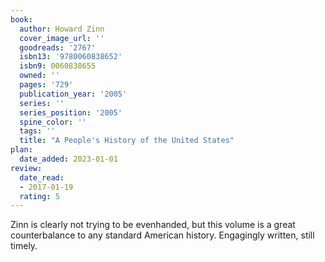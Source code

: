 ```yaml
---
book:
  author: Howard Zinn
  cover_image_url: ''
  goodreads: '2767'
  isbn13: '9780060838652'
  isbn9: 0060838655
  owned: ''
  pages: '729'
  publication_year: '2005'
  series: ''
  series_position: '2005'
  spine_color: ''
  tags: ''
  title: "A People's History of the United States"
plan:
  date_added: 2023-01-01
review:
  date_read:
  - 2017-01-19
  rating: 5
---
```


Zinn is clearly not trying to be evenhanded, but this volume is a great counterbalance to any standard American history. Engagingly written, still timely.
